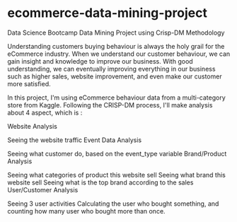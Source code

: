 # ecommerce-data-mining-project
Data Science Bootcamp Data Mining Project using Crisp-DM Methodology

Understanding customers buying behaviour is always the holy grail for the eCommerce industry. When we understand our customer behaviour, we can gain insight and knowledge to improve our business. With good understanding, we can eventually improving everything in our business such as higher sales, website improvement, and even make our customer more satisfied.

In this project, I'm using eCommerce behaviour data from a multi-category store from Kaggle. Following the CRISP-DM process, I'll make analysis about 4 aspect, which is :

Website Analysis

Seeing the website traffic
Event Data Analysis

Seeing what customer do, based on the event_type variable
Brand/Product Analysis

Seeing what categories of product this website sell
Seeing what brand this website sell
Seeing what is the top brand according to the sales
User/Customer Analysis

Seeing 3 user activities
Calculating the user who bought something, and counting how many user who bought more than once.
